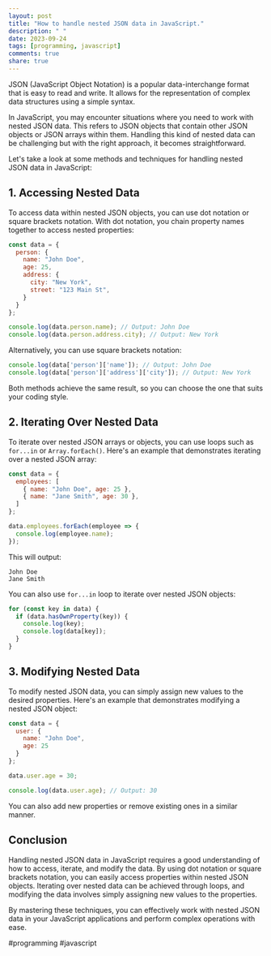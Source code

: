 ```yaml
---
layout: post
title: "How to handle nested JSON data in JavaScript."
description: " "
date: 2023-09-24
tags: [programming, javascript]
comments: true
share: true
---
```


JSON (JavaScript Object Notation) is a popular data-interchange format that is easy to read and write. It allows for the representation of complex data structures using a simple syntax. 

In JavaScript, you may encounter situations where you need to work with nested JSON data. This refers to JSON objects that contain other JSON objects or JSON arrays within them. Handling this kind of nested data can be challenging but with the right approach, it becomes straightforward.

Let's take a look at some methods and techniques for handling nested JSON data in JavaScript:

## 1. Accessing Nested Data

To access data within nested JSON objects, you can use dot notation or square brackets notation. With dot notation, you chain property names together to access nested properties:

```javascript
const data = {
  person: {
    name: "John Doe",
    age: 25,
    address: {
      city: "New York",
      street: "123 Main St",
    }
  }
};

console.log(data.person.name); // Output: John Doe
console.log(data.person.address.city); // Output: New York
```

Alternatively, you can use square brackets notation:

```javascript
console.log(data['person']['name']); // Output: John Doe
console.log(data['person']['address']['city']); // Output: New York
```

Both methods achieve the same result, so you can choose the one that suits your coding style.

## 2. Iterating Over Nested Data

To iterate over nested JSON arrays or objects, you can use loops such as `for...in` or `Array.forEach()`. Here's an example that demonstrates iterating over a nested JSON array:

```javascript
const data = {
  employees: [
    { name: "John Doe", age: 25 },
    { name: "Jane Smith", age: 30 },
  ]
};

data.employees.forEach(employee => {
  console.log(employee.name);
});
```

This will output:

```
John Doe
Jane Smith
```

You can also use `for...in` loop to iterate over nested JSON objects:

```javascript
for (const key in data) {
  if (data.hasOwnProperty(key)) {
    console.log(key);
    console.log(data[key]);
  }
}
```

## 3. Modifying Nested Data

To modify nested JSON data, you can simply assign new values to the desired properties. Here's an example that demonstrates modifying a nested JSON object:

```javascript
const data = {
  user: {
    name: "John Doe",
    age: 25
  }
};

data.user.age = 30;

console.log(data.user.age); // Output: 30
```

You can also add new properties or remove existing ones in a similar manner.

## Conclusion

Handling nested JSON data in JavaScript requires a good understanding of how to access, iterate, and modify the data. By using dot notation or square brackets notation, you can easily access properties within nested JSON objects. Iterating over nested data can be achieved through loops, and modifying the data involves simply assigning new values to the properties.

By mastering these techniques, you can effectively work with nested JSON data in your JavaScript applications and perform complex operations with ease.

#programming #javascript